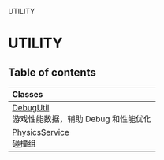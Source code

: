 UTILITY

# UTILITY <Badge type="tip" text="Groups" /> <Score text="UTILITY" />

## Table of contents
| Classes |
| :-----|
| [DebugUtil](../classes/mw.DebugUtil.md) <br> 游戏性能数据，辅助 Debug 和性能优化 |
| [PhysicsService](../classes/mw.PhysicsService.md) <br> 碰撞组 |

